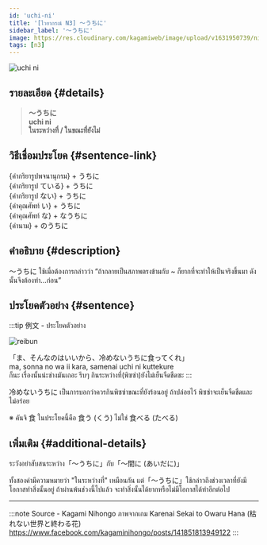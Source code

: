 ```yaml
---
id: 'uchi-ni'
title: '[ไวยากรณ์ N3] 〜うちに'
sidebar_label: '〜うちに'
image: https://res.cloudinary.com/kagamiweb/image/upload/v1631950739/nihongo/grammar/n3/reibun/uchi-ni.jpg
tags: [n3]
---
```


![uchi ni](https://res.cloudinary.com/kagamiweb/image/upload/v1633531309/nihongo/grammar/n3/uchi-ni.png)

## รายละเอียด {#details}

> **〜うちに**  
> **uchi ni**  
> **ในระหว่างที่ / ในขณะที่ยังไม่**

## วิธีเชื่อมประโยค {#sentence-link}

{คำกริยารูปพจนานุกรม} + うちに  
{คำกริยารูป ている} + うちに  
{คำกริยารูป ない} + うちに  
{คำคุณศัพท์ い} + うちに  
{คำคุณศัพท์ な} + なうちに  
{คำนาม} + のうちに

## คำอธิบาย {#description}

〜うちに ใช้เมื่อต้องการกล่าวว่า “ถ้ากลายเป็นสภาพตรงข้ามกับ ~ ก็ยากที่จะทำให้เป็นจริงขึ้นมา ดังนั้นจึงต้องทำ…ก่อน”

## ประโยคตัวอย่าง {#sentence}

:::tip 例文 - ประโยคตัวอย่าง

![reibun](https://res.cloudinary.com/kagamiweb/image/upload/v1631950739/nihongo/grammar/n3/reibun/uchi-ni.jpg)

「ま、そんなのはいいから、冷めないうちに食ってくれ」  
ma, sonna no wa ii kara, samenai uchi ni kuttekure  
ก็นะ เรื่องนั้นน่ะช่างมันเถอะ รีบๆ กินระหว่างที่(พิซซ่า)ยังไม่เย็นจืดชืดซะ
:::

冷めないうちに เป็นการบอกว่าควรกินพิซซ่าขณะที่ยังร้อนอยู่ ถ้าปล่อยไว้ พิซซ่าจะเย็นจืดชืดและไม่อร่อย

※ คันจิ 食 ในประโยคนี้คือ 食う (くう) ไม่ใช่ 食べる (たべる)

## เพิ่มเติม {#additional-details}

ระวังอย่าสับสนระหว่าง「〜うちに」กับ「〜間に (あいだに)」

ทั้งสองคำมีความหมายว่า "ในระหว่างที่" เหมือนกัน แต่「〜うちに」ใช้กล่าวถึงช่วงเวลาที่ยังมีโอกาสทำสิ่งนั้นอยู่ ถ้าผ่านพ้นช่วงนี้ไปแล้ว จะทำสิ่งนั้นได้ยากหรือไม่มีโอกาสได้ทำอีกต่อไป

---
:::note Source - Kagami Nihongo
ภาพจากเกม Karenai Sekai to Owaru Hana (枯れない世界と終わる花)  
https://www.facebook.com/kagaminihongo/posts/141851813949122
:::